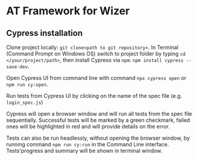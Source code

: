 # AT Framework for Wizer

## Cypress installation

Clone project locally: ```git clone<path to git repository>```. In Terminal (Command Prompt on Windows OS) switch to project folder by typing ```cd </your/project/path>```, then install Cypress via ```npm```: ```npm install cypress --save-dev```.

Open Cypress UI from command line with command ```npx cypress open``` or ```npm run cy:open```.

Run tests from Cypress UI by clicking on the name of the spec file (e.g. ```login_spec.js```)

Cypress will open a browser window and will run all tests from the spec file sequentially. Successful tests will be marked by a green checkmark, failed ones will be highlighted in red and will provide details on the error.

Tests can also be run headlessly, without opening the browser window, by running command ```npm run cy:run``` in the Command Line interface. Tests'progress and summary will be shown in terminal window. 

